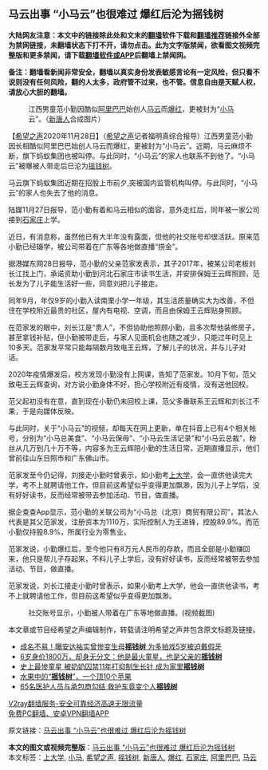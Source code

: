  <h2>马云出事 “小马云”也很难过 爆红后沦为摇钱树</h2> <p class="notice"><b>大陆网友注意：本文中的链接除此处和文末的<a href="https://github.com/bannedbook/fanqiang" >翻墙</a>软件下载和<a href="https://github.com/killgcd/justmysocks/blob/master/README.md">翻墙推荐</a>链接外全部为禁网链接，未翻墙状态下打不开，请勿点击。此为文字版禁闻，欲看图文视频完整版和更多禁闻，请下载<a href="https://github.com/bannedbook/fanqiang">翻墙软件或APP</a>后翻墙上禁闻网。</p><p>备注：翻墙看新闻非常安全，翻墙以真实身份发表敏感言论有一定风险，但只看不说则没有任何风险，翻的人太多，政府管不过来，也不管。信息自由是天赋人权，请放心大胆的翻墙。</b></p>  <div class="entry"> <figure><figcaption>江西男童范小勤因酷似<a href="https://www.bannedbook.org/bnews/tag/%e9%98%bf%e9%87%8c%e5%b7%b4%e5%b7%b4/" class="st_tag internal_tag" rel="tag" title="标签 阿里巴巴 下的日志">阿里巴巴</a>始创人<a href="https://www.bannedbook.org/bnews/tag/%e9%a9%ac%e4%ba%91/" class="st_tag internal_tag" rel="tag" title="标签 马云 下的日志">马云</a>而<a href="https://www.bannedbook.org/bnews/tag/%e7%88%86%e7%ba%a2/" class="st_tag internal_tag" rel="tag" title="标签 爆红 下的日志">爆红</a>，更被封为“<a href="https://www.bannedbook.org/bnews/tag/%E5%B0%8F%E9%A9%AC/" class="st_tag internal_tag" rel="tag" title="标签 小马 下的日志">小马</a>云”。（<a href="https://www.bannedbook.org/bnews/tag/%e6%96%b0%e5%94%90%e4%ba%ba/" class="st_tag internal_tag" rel="tag" title="标签 新唐人 下的日志">新唐人</a>合成图片）</figcaption></figure> <p>【<span class='wp_keywordlink_affiliate'><a href="https://www.soundofhope.org" title="希望之声" target="_blank">希望之声</a></span>2020年11月28日】（<a href="https://www.bannedbook.org/bnews/tag/%e5%b8%8c%e6%9c%9b%e4%b9%8b%e5%a3%b0/" class="st_tag internal_tag" rel="tag" title="标签 希望之声 下的日志">希望之声</a>记者福明真综合报导）江西男童范小勤因长相酷似阿里巴巴始创人马云而爆红，更被封为“小马云”。近期，马云麻烦不断，旗下蚂蚁集团也被叫停。与此同时，“小马云”的家人也联系不到他了。“小马云”被曝被人带走后已沦为<a href="https://www.bannedbook.org/bnews/tag/%E6%91%87%E9%92%B1%E6%A0%91/" class="st_tag internal_tag" rel="tag" title="标签 摇钱树 下的日志">摇钱树</a>。</p> <p>马云旗下蚂蚁集团近期在招股上市前夕,突被国内监管机构叫停。与此同时，“小马云”的家人也失去了他的消息。</p> <p>陆媒11月27日报导，范小勤有着和马云相似的面容，意外走红后，同年被一家公司接到<a href="https://www.bannedbook.org/bnews/tag/%e7%9f%b3%e5%ae%b6%e5%ba%84/" class="st_tag internal_tag" rel="tag" title="标签 石家庄 下的日志">石家庄</a>上学。</p> <p>近日，有消息称，虽然他已有大半年没有露面，但他的社交账号却很活跃。原来范小勤已经辍学，被公司带着在广东等各地做直播“捞金”。</p>  <p>据港媒东网28日报导，范小勤的父亲范家发表示，其子2017年，被某公司老板刘长江找上门，承诺资助小勤到河北石家庄市读书生活，并安排保姆王云辉照顾，范长发为了儿子能生活好一些，同意刘把儿子接走。</p> <p>同年9月，年仅9岁的小勤入读南栗小学一年级，其生活质量确实大为改善，不但住在学校附近最贵的社区，屋内有电视、空调，而且由保姆王云辉贴身照顾。</p> <p>在范家发的眼中，刘长江是“贵人”，不但协助他照顾小勤，且多次帮他装修房子，甚至拿钱补贴，但小勤被带走后，与家人见面机会也随之减少，只能过年时见上10多天。范家发平常只能每隔数月致电王云辉，了解儿子的状况，并与儿子对话。</p> <p>2020年疫情爆发后，校方发现小勤没有上网课，告知了范家发。10月下旬，范父致电王云辉查询，对方说小勤身体不好，担心学校附近有疫情，没有送他回校。</p>  <p>范父起初没有在意，直到现在小勤仍未回校上课，范父多番联系王云辉和刘长江不果，于是向媒体反映。</p> <p>与此同时，关于“小马云”的视频，却每天在网上更新，单在抖音上已有4个相关帐号，分别为“小马总美食”、“小马云保母”、“小马云生活记录”和“小马云总裁”，粉丝从几万到几十万不等，内容多为王云辉陪小勤的生活日常，近期直播显示，他们曾前往山东日照市和广东佛山市。</p> <p>范家发至今仍记得，刘接走小勤时曾表示，如小勤考<a href="https://www.bannedbook.org/bnews/tag/%E4%B8%8A%E5%A4%A7%E5%AD%A6/" class="st_tag internal_tag" rel="tag" title="标签 上大学 下的日志">上大学</a>，会一直供他读完大学，考不上就聘请他工作，但目前这希望似乎变得更加飘渺，因为儿子上学后，没有好好读书，反而经常被带去参加活动、节目，做直播。</p> <p>据企查查App显示，范小勤的关联公司为“小马总（北京）商贸有限公司”，其法人代表是其父范家发，注册资本为1110万，实际控制人为王进锋，控股89.9%。而范小勤仅持股8.9%，所属行业为零售业。</p>  <p>范家发说，小勤爆红后，至今他只有8万元人民币的存款，而且全部是小勤赚回来，他只是帮儿子存起来，不料儿子上学后，没有好好读书，反而经常被带去参加活动、节目，做直播。</p> <p>范家发说，刘长江接走小勤时曾表示，如果小勤考上大学，他会一直供他读书，考不上就聘请他工作，但目前这希望似乎变得更加飘渺。</p> <figure><figcaption>社交账号显示，小勤被人带着在广东等地做直播。(视频截图)</figcaption></figure> <p>本文章或节目经希望之声编辑制作，转载请注明希望之声并包含原文标题及链接。</p> <ul class='op-related-articles' title='相关阅读'> <li><a href='https://www.bannedbook.org/bnews/yule/20200529/1336049.html' target='_blank'>成名不易！曝安达祐实曾惨变生母<b>摇钱树</b> 为多拍戏5岁被迫戴假牙</a></li> <li><a href='https://www.bannedbook.org/bnews/yule/20200524/1333441.html' target='_blank'>6岁身价1800万，却身无分文：他是最火童星，也是父亲的<b>摇钱树</b></a></li> <li><a href='https://www.bannedbook.org/bnews/yule/20200403/1305387.html' target='_blank'>史上最惨童星 被奶奶囚禁11年打抑制生长针 成为家里<b>摇钱树</b></a></li> <li><a href='https://www.bannedbook.org/bnews/comments/20200320/1296754.html' target='_blank'>水果中的“<b>摇钱树</b>”，一个顶10个苹果</a></li> <li><a href='https://www.bannedbook.org/bnews/baitai/20200107/1254735.html' target='_blank'>65名医护人员与承包商勾结 救护车竟变个人<b>摇钱树</b></a></li> </ul> <p class="texttj"> <a href="https://www.bannedbook.org/forum23/topic22702.html" target="_blank">V2ray翻墙服务-安全可靠经济高速无限流量</a><br/> <a href="https://github.com/bannedbook/fanqiang/wiki/%E7%A6%81%E9%97%BB%E7%BD%91%E5%AE%89%E5%8D%93%E7%BF%BB%E5%A2%99%E6%96%B0%E9%97%BBAPP" target="_blank">免费PC翻墙、安卓VPN翻墙APP</a></p><p>原文链接：<a class="src_link"  href="https://www.soundofhope.org/post/447790" target="_blank">马云出事 “小马云”也很难过 爆红后沦为摇钱树</a></p> <a name='sharetosocial'></a>       <div><b>本文的图文或视频完整版</b>：<a href='https://www.bannedbook.org/bnews/comments/20201128/1438647.html'>马云出事 “小马云”也很难过 爆红后沦为摇钱树</a></div>  </div><!--END ENTRY--> <div class="postfooter"> <div>本文标签：<a href="https://www.bannedbook.org/bnews/tag/%E4%B8%8A%E5%A4%A7%E5%AD%A6/" rel="tag">上大学</a>, <a href="https://www.bannedbook.org/bnews/tag/%E5%B0%8F%E9%A9%AC/" rel="tag">小马</a>, <a href="https://www.bannedbook.org/bnews/tag/%e5%b8%8c%e6%9c%9b%e4%b9%8b%e5%a3%b0/" rel="tag">希望之声</a>, <a href="https://www.bannedbook.org/bnews/tag/%E6%91%87%E9%92%B1%E6%A0%91/" rel="tag">摇钱树</a>, <a href="https://www.bannedbook.org/bnews/tag/%e6%96%b0%e5%94%90%e4%ba%ba/" rel="tag">新唐人</a>, <a href="https://www.bannedbook.org/bnews/tag/%e7%88%86%e7%ba%a2/" rel="tag">爆红</a>, <a href="https://www.bannedbook.org/bnews/tag/%e7%9f%b3%e5%ae%b6%e5%ba%84/" rel="tag">石家庄</a>, <a href="https://www.bannedbook.org/bnews/tag/%e9%98%bf%e9%87%8c%e5%b7%b4%e5%b7%b4/" rel="tag">阿里巴巴</a>, <a href="https://www.bannedbook.org/bnews/tag/%e9%a9%ac%e4%ba%91/" rel="tag">马云</a></div>  </div><!--END POSTFOOTER--> 